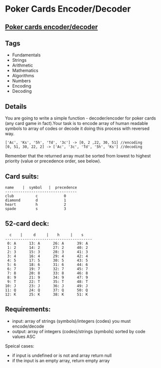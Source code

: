 # Poker Cards Encoder/Decoder

## [Poker cards encoder/decoder](https://www.codewars.com/kata/52ebe4608567ade7d700044a/javascript)

## Tags

- Fundamentals
- Strings
- Arithmetic
- Mathematics
- Algorithms
- Numbers
- Encoding
- Decoding

## Details

You are going to write a simple function - decoder/encoder for poker cards (any card game in fact).Your task is to encode array of human readable symbols to array of codes or decode it doing this process with reversed way.

```
['Ac', 'Ks', '5h', 'Td', '3c'] -> [0, 2 ,22, 30, 51] //encoding
[0, 51, 30, 22, 2] -> ['Ac', '3c', 'Td', '5h', 'Ks'] //decoding
```

Remember that the returned array must be sorted from lowest to highest priority (value or precedence order, see below).

## Card suits:

```
name    |  symbol   |  precedence
---------------------------------
club          c            0
diamond       d            1
heart         h            2
spade         s            3
```

## 52-card deck:

```
  c    |     d     |    h     |    s
----------------------------------------
 0: A      13: A      26: A      39: A
 1: 2      14: 2      27: 2      40: 2
 2: 3      15: 3      28: 3      41: 3
 3: 4      16: 4      29: 4      42: 4
 4: 5      17: 5      30: 5      43: 5
 5: 6      18: 6      31: 6      44: 6
 6: 7      19: 7      32: 7      45: 7
 7: 8      20: 8      33: 8      46: 8
 8: 9      21: 9      34: 9      47: 9
 9: T      22: T      35: T      48: T
10: J      23: J      36: J      49: J
11: Q      24: Q      37: Q      50: Q
12: K      25: K      38: K      51: K
```

## Requirements:

- input: array of strings (symbols)/integers (codes) you must encode/decode
- output: array of integers (codes)/strings (symbols) sorted by code values ASC

Speical cases:

- if input is undefined or is not and array return null
- if the input is an empty array, return empty array

